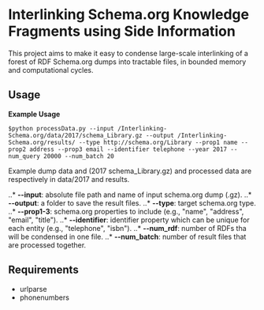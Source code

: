 # Interlinking Schema.org Knowledge Fragments using Side Information

This project aims to make it easy to condense large-scale interlinking of a forest of RDF Schema.org dumps into tractable files, in bounded memory and computational cycles.

Usage
-----

**Example Usage**

    $python processData.py --input /Interlinking-Schema.org/data/2017/schema_Library.gz --output /Interlinking-Schema.org/results/ --type http://schema.org/Library --prop1 name --prop2 address --prop3 email --identifier telephone --year 2017 --num_query 20000 --num_batch 20

Example dump data and (2017 schema_Library.gz) and processed data are respectively in data/2017 and results.

..* **--input**: absolute file path and name of input schema.org dump (.gz).
..* **--output**: a folder to save the result files.
..* **--type**: target schema.org type.
..* **--prop1-3**: schema.org properties to include (e.g., "name", "address", "email", "title").
..* **--identifier**: identifier property which can be unique for each entity (e.g., "telephone", "isbn").
..* **--num_rdf**: number of RDFs tha will be condensed in one file.
..* **--num_batch**: number of result files that are processed together.

Requirements
------------
* urlparse
* phonenumbers